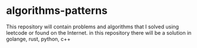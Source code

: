 # algorithms-patterns

This repository will contain problems and algorithms that I solved using leetcode or found on the Internet.
in this repository there will be a solution in golange, rust, python, c++

